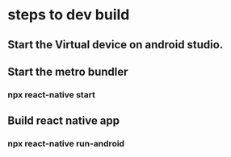 # steps to dev build

## Start the Virtual device on android studio.

## Start the metro bundler

### npx react-native start

## Build react native app

### npx react-native run-android
